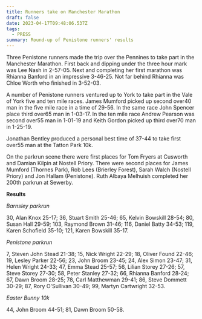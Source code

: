 ```yaml
---
title: Runners take on Manchester Marathon
draft: false
date: 2023-04-17T09:48:06.537Z
tags:
  - PRESS
summary: Round-up of Penistone runners' results
---
```

Three Penistone runners made the trip over the Pennines to take part in the Manchester Marathon.  First back and dipping under the three hour mark was Lee Nash in 2-57-05.  Next and completing her first marathon was Rhianna Banford in an impressive 3-46-25.  Not far behind Rhianna was Chloe Worth who finished in 3-52-03.

A number of Penistone runners ventured up to York to take part in the Vale of York five and ten mile races.  James Mumford picked up second over40 man in the five mile race in a time of 29-56.  In the same race John Spencer place third over65 man in 1-03-17.  In the ten mile race Andrew Pearson was second over55 man in 1-01-19 and Keith Gordon picked up third over70 man in 1-25-19.

Jonathan Bentley produced a personal best time of 37-44 to take first over55 man at the Tatton Park 10k.

On the parkrun scene there were first places for Tom Fryers at Cusworth and Damian Kilpin at Nostell Priory.  There were second places for James Mumford (Thornes Park), Rob Lees (Brierley Forest), Sarah Walch (Nostell Priory) and Jon Hallam (Penistone).  Ruth Albaya Melhuish completed her 200th parkrun at Sewerby.

**R﻿esults**

*Barnsley parkrun*

30, Alan Knox 25-17; 36, Stuart Smith 25-46; 65, Kelvin Bowskill 28-54; 80, Susan Hall 29-59; 103, Raymond Brown 31-46; 116, Daniel Batty 34-53; 119, Karen Schofield 35-10; 121, Karen Bowskill 35-17.

*Penistone parkrun*

7, Steven John Stead 21-38; 15, Nick Wright 22-29; 18, Oliver Found 22-46; 19, Lesley Parker 22-56; 23, John Broom 23-45; 24, Alex Simon 23-47; 31, Helen Wright 24-33; 47, Emma Stead 25-57; 56, Lilian Storey 27-26; 57, Steve Storey 27-30; 58, Peter Stanley 27-32; 66, Rhianna Banford 28-24; 67, Dawn Broom 28-25; 78, Carl Matthewman 29-41; 86, Steve Dommett 30-29; 87, Rory O'Sullivan 30-49; 99, Martyn Cartwright 32-53.

*Easter Bunny 10k*

44, John Broom 44-51; 81, Dawn Broom 50-58.